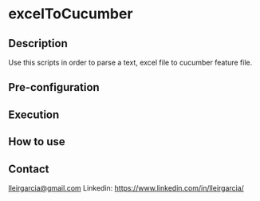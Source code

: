 # excelToCucumber

## Description
Use this scripts in order to parse a text, excel file to cucumber feature file.

## Pre-configuration

## Execution

## How to use

## Contact

lleirgarcia@gmail.com
Linkedin: https://www.linkedin.com/in/lleirgarcia/

